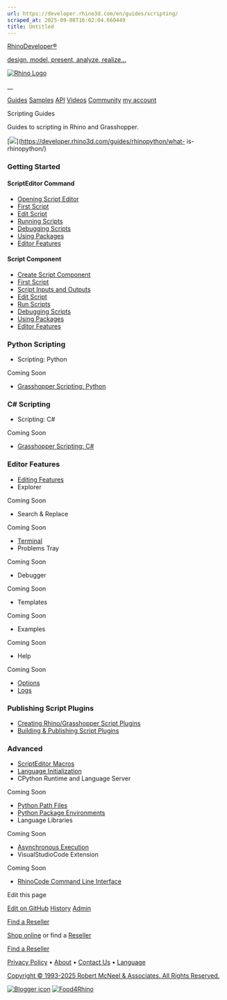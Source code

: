 ```yaml
---
url: https://developer.rhino3d.com/en/guides/scripting/
scraped_at: 2025-09-08T16:02:04.660449
title: Untitled
---
```


[RhinoDeveloper®](/)

[design, model, present, analyze, realize...](/)

[![Rhino Logo](https://developer.rhino3d.com/images/rhinodevlogo.png)](/)

__

[Guides](https://developer.rhino3d.com/guides)
[Samples](https://developer.rhino3d.com/samples)
[API](https://developer.rhino3d.com/api)
[Videos](https://developer.rhino3d.com/videos)
[Community](https://discourse.mcneel.com/c/rhino-developer) [my account
](https://www.rhino3d.com/my-account/ "Manage your account, licenses, and
teams")

Scripting Guides

Guides to scripting in Rhino and Grasshopper.

[![](title_image.png)](https://developer.rhino3d.com/guides/rhinopython/what-
is-rhinopython/)

### Getting Started

#### ScriptEditor Command

  * [Opening Script Editor](https://developer.rhino3d.com/guides/scripting/scripting-command/#opening-script-editor)
  * [First Script](https://developer.rhino3d.com/guides/scripting/scripting-command/#first-script)
  * [Edit Script](https://developer.rhino3d.com/guides/scripting/scripting-command/#edit-script)
  * [Running Scripts](https://developer.rhino3d.com/guides/scripting/scripting-command/#running-scripts)
  * [Debugging Scripts](https://developer.rhino3d.com/guides/scripting/scripting-command/#debugging-scripts)
  * [Using Packages](https://developer.rhino3d.com/guides/scripting/scripting-command/#using-packages)
  * [Editor Features](https://developer.rhino3d.com/guides/scripting/scripting-command/#editor-features)

#### Script Component

  * [Create Script Component](https://developer.rhino3d.com/guides/scripting/scripting-component/#script-component)
  * [First Script](https://developer.rhino3d.com/guides/scripting/scripting-component/#first-script)
  * [Script Inputs and Outputs](https://developer.rhino3d.com/guides/scripting/scripting-component/#script-inputs-and-outputs)
  * [Edit Script](https://developer.rhino3d.com/guides/scripting/scripting-component/#edit-script)
  * [Run Scripts](https://developer.rhino3d.com/guides/scripting/scripting-component/#debugging-scripts)
  * [Debugging Scripts](https://developer.rhino3d.com/guides/scripting/scripting-component/#debugging-scripts)
  * [Using Packages](https://developer.rhino3d.com/guides/scripting/scripting-component/#using-packages)
  * [Editor Features](https://developer.rhino3d.com/guides/scripting/scripting-component/#editor-features)

### Python Scripting

  * Scripting: Python 

Coming Soon

  * [Grasshopper Scripting: Python](https://developer.rhino3d.com/guides/scripting/scripting-gh-python/)

### C# Scripting

  * Scripting: C# 

Coming Soon

  * [Grasshopper Scripting: C#](https://developer.rhino3d.com/guides/scripting/scripting-gh-csharp/)

### Editor Features

  * [Editing Features](https://developer.rhino3d.com/guides/scripting/editor-editing/)
  * Explorer 

Coming Soon

  * Search & Replace 

Coming Soon

  * [Terminal](https://developer.rhino3d.com/guides/scripting/editor-terminal/)
  * Problems Tray 

Coming Soon

  * Debugger 

Coming Soon

  * Templates 

Coming Soon

  * Examples 

Coming Soon

  * Help 

Coming Soon

  * [Options](https://developer.rhino3d.com/guides/scripting/editor-configs/)
  * [Logs](https://developer.rhino3d.com/guides/scripting/editor-logs/)

### Publishing Script Plugins

  * [Creating Rhino/Grasshopper Script Plugins](https://developer.rhino3d.com/guides/scripting/projects-create/)
  * [Building & Publishing Script Plugins](https://developer.rhino3d.com/guides/scripting/projects-publish/)

### Advanced

  * [ScriptEditor Macros](https://developer.rhino3d.com/guides/scripting/advanced-scripteditor-macros/)
  * [Language Initialization](https://developer.rhino3d.com/guides/scripting/advanced-langinit/)
  * CPython Runtime and Language Server 

Coming Soon

  * [Python Path Files](https://developer.rhino3d.com/guides/scripting/advanced-pthfiles/)
  * [Python Package Environments](https://developer.rhino3d.com/guides/scripting/advanced-pyvenvs/)
  * Language Libraries 

Coming Soon

  * [Asynchronous Execution](https://developer.rhino3d.com/guides/scripting/advanced-async/)
  * VisualStudioCode Extension 

Coming Soon

  * [RhinoCode Command Line Interface](https://developer.rhino3d.com/guides/scripting/advanced-cli/)

Edit this page

[ Edit on
GitHub](https://github.com/mcneel/developer.rhino3d.com/edit/master/content/en/guides/scripting/_index.md)
[
History](https://github.com/mcneel/developer.rhino3d.com/commits/master/content/en/guides/scripting/_index.md)
[ Admin](https://developer.rhino3d.com/admin)

[Find a Reseller](https://www.rhino3d.com/sales)

[Shop online](https://www.rhino3d.com/store) or find a
[Reseller](https://www.rhino3d.com/sales)

[Find a Reseller](https://www.rhino3d.com/sales)

[Privacy Policy](https://www.rhino3d.com/privacy) •
[About](https://www.rhino3d.com/mcneel/about) • [Contact
Us](https://www.rhino3d.com/mcneel/contact) • [
Language](https://www.rhino3d.com/language "Change to a different region or
language")

[Copyright © 1993-2025 Robert McNeel & Associates. All Rights
Reserved.](https://www.rhino3d.com/mcneel/about)

[](https://www.facebook.com/McNeelRhinoceros/)
[](https://twitter.com/bobmcneel) [](https://www.linkedin.com/groups/75313/)
[](https://www.youtube.com/user/RhinoGuide/videos) [](https://vimeo.com/rhino)
[![Blogger
icon](https://developer.rhino3d.com/images/blogger.svg)](http://blog.rhino3d.com/)
[![Food4Rhino](https://developer.rhino3d.com/images/f4r_icon_01.svg)](https://www.food4rhino.com)

